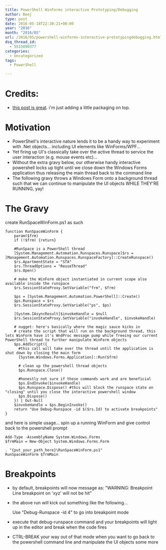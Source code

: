 ```yaml
---
title: PowerShell WinForms interactive Prototyping/Debugging
author: Beej
type: post
date: 2016-05-18T22:30:21+00:00
year: "2016"
month: "2016/05"
url: /2016/05/powershell-winforms-interactive-prototypingdebugging.html
dsq_thread_id:
  - 5515890377
categories:
  - Uncategorized
tags:
  - PowerShell

---
```

# Credits:

  * [this post is great][1]. i'm just adding a little packaging on top.

# Motivation

  * PowerShell's interactive nature lends it to be a handy way to experiment with .Net objects... including UI elements like WinForms/WPF...
  * Yet firing up UI's classically take over the active thread to service the user interaction (e.g. mouse events etc)...
  * Without the extra gravy below, our otherwise handy interactive powershell locks up tight until we close down the Windows Forms application thus releasing the main thread back to the command line
  * The following gravy throws a Windows Form onto a background thread such that we can continue to manipulate the UI objects WHILE THEY'RE RUNNING, yay!

# The Gravy

create RunSpaceWinForm.ps1 as such

    function RunSpaceWinForm {
        param($frm)
        if (!$frm) {return}
    
        #RunSpace is a PowerShell thread
        [System.Management.Automation.Runspaces.Runspace]$rs = [Management.Automation.Runspaces.RunspaceFactory]::CreateRunspace()
        $rs.ApartmentState = "STA"
        $rs.ThreadOptions = "ReuseThread"
        $rs.Open()
    
        # make the WinForm object instantiated in current scope also available inside the runspace
        $rs.SessionStateProxy.SetVariable("frm", $frm)
    
        $ps = [System.Management.Automation.PowerShell]::Create()
        $ps.Runspace = $rs
        $rs.SessionStateProxy.SetVariable("ps", $ps)
    
        [System.IAsyncResult]$invokeHandle = $null
        $rs.SessionStateProxy.SetVariable("invokeHandle", $invokeHandle)
    
        # nugget: here's basically where the magic sauce kicks in
        # create the script that will run on the background thread, this lets WinForm have it's WndProc message pump while freeing our current PowerShell thread to further manipulate WinForm objects
        $ps.AddScript({
          #this call will take over the thread until the application is shut down by closing the main form
          [System.Windows.Forms.Application]::Run($frm)
    
          # clean up the powershell thread objects
          $ps.Runspace.Close()
    
          #honestly not sure if these commands work and are beneficial
          $ps.EndInvoke($invokeHandle)
          $ps.Runspace.Dispose() #this will block the runspace state on "closing" until you close the interactive powershell window
          $ps.Dispose()
        }) | Out-Null
        $invokeHandle = $ps.BeginInvoke()
        return "Use Debug-Runspace -id $($rs.Id) to activate breakpoints"
    }
    

and here is simple usage... spin up a running WinForm and <span class="hl">give control back to the powershell prompt</span>

    Add-Type -AssemblyName System.Windows.Forms
    $frmMain = New-Object System.Windows.Forms.Form
    
    . "{put_your_path_here}\RunSpaceWinForm.ps1"
    RunSpaceWinForm $frmMain
    

# Breakpoints

  * by default, breakpoints will now message as: "WARNING: Breakpoint Line breakpoint on 'xyz' will not be hit"
  * the above run will kick out something like the following... 

    Use "Debug-Runspace -id 4" to go into breakpoint mode
    

  * execute that debug-runspace command and your breakpoints will light up in the editor and break when the code fires
  * CTRL-BREAK your way out of that mode when you want to go back to the powershell command line and manipulate the UI objects some more

 [1]: http://poshcode.org/5520